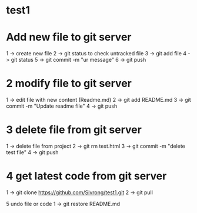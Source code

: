 # test1
Add new file to git server
==========================
1 -> create new file 
2 -> git status  to check untracked file
3 -> git add file
4 -> git status
5 -> git commit -m "ur message" 
6 -> git push


2 modify file to git server
===========================
1 -> edit file with new content (Readme.md)
2 -> git add README.md
3 -> git commit -m "Update readme file"
4 -> git push


3 delete file from git server
============================
1 -> delete file from project
2 -> git rm test.html
3 -> git commit -m "delete test file"
4 -> git push


4 get latest code from git server
================================
1 -> git clone https://github.com/Sivrong/test1.git
2 -> git pull


5 undo file or code
1 -> git restore README.md
